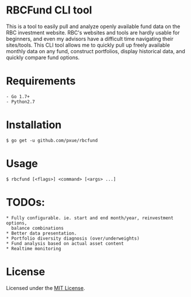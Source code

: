 RBCFund CLI tool
================

This is a tool to easily pull and analyze openly available fund data on the RBC
investment website. RBC's websites and tools are hardly usable for beginners,
and even my advisors have a difficult time navigating their sites/tools. This
CLI tool allows me to quickly pull up freely available monthly data on any fund,
construct portfolios, display historical data, and quickly compare fund options.

# Requirements

    - Go 1.7+
    - Python2.7

# Installation

    $ go get -u github.com/pxue/rbcfund

# Usage

    $ rbcfund [<flags>] <command> [<args> ...]

# TODOs:

    * Fully configurable. ie. start and end month/year, reinvestment options,
      balance combinations
    * Better data presentation.
    * Portfolio diversity diagnosis (over/underweights)
    * Fund analysis based on actual asset content
    * Realtime monitoring

# License

Licensed under the [MIT License](./LICENSE).
